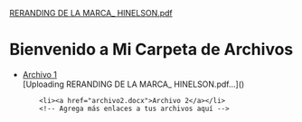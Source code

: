 [RERANDING DE LA MARCA_ HINELSON.pdf](https://github.com/user-attachments/files/16026154/RERANDING.DE.LA.MARCA_.HINELSON.pdf)<!DOCTYPE html>
<html lang="es">
<head>
    <meta charset="UTF-8">
    <meta name="viewport" content="width=device-width, initial-scale=1.0">
    <title>Mi Carpeta de Archivos</title>
</head>
<body>
    <h1>Bienvenido a Mi Carpeta de Archivos</h1>
    <ul>
        <li><a href="archivo1.pdf">Archivo 1</a></li>[Uploading RERANDING DE LA MARCA_ HINELSON.pdf…]()

        <li><a href="archivo2.docx">Archivo 2</a></li>
        <!-- Agrega más enlaces a tus archivos aquí -->
</body>
</html>
